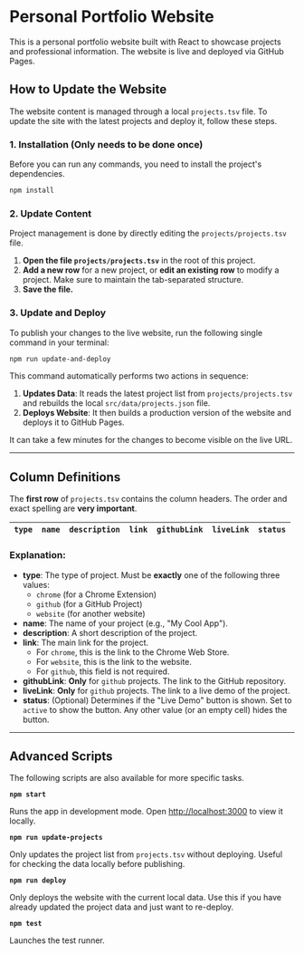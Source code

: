 # Personal Portfolio Website

This is a personal portfolio website built with React to showcase projects and professional information. The website is live and deployed via GitHub Pages.

## How to Update the Website

The website content is managed through a local `projects.tsv` file. To update the site with the latest projects and deploy it, follow these steps.

### 1. Installation (Only needs to be done once)
Before you can run any commands, you need to install the project's dependencies.
```bash
npm install
```

### 2. Update Content
Project management is done by directly editing the `projects/projects.tsv` file.

1.  **Open the file `projects/projects.tsv`** in the root of this project.
2.  **Add a new row** for a new project, or **edit an existing row** to modify a project. Make sure to maintain the tab-separated structure.
3.  **Save the file.**

### 3. Update and Deploy
To publish your changes to the live website, run the following single command in your terminal:
```bash
npm run update-and-deploy
```
This command automatically performs two actions in sequence:
1.  **Updates Data**: It reads the latest project list from `projects/projects.tsv` and rebuilds the local `src/data/projects.json` file.
2.  **Deploys Website**: It then builds a production version of the website and deploys it to GitHub Pages.

It can take a few minutes for the changes to become visible on the live URL.

---

## Column Definitions

The **first row** of `projects.tsv` contains the column headers. The order and exact spelling are **very important**.

`type` | `name` | `description` | `link` | `githubLink` | `liveLink` | `status`
--- | --- | --- | --- | --- | --- | ---

### Explanation:

*   **type**: The type of project. Must be **exactly** one of the following three values:
    *   `chrome` (for a Chrome Extension)
    *   `github` (for a GitHub Project)
    *   `website` (for another website)
*   **name**: The name of your project (e.g., "My Cool App").
*   **description**: A short description of the project.
*   **link**: The main link for the project.
    *   For `chrome`, this is the link to the Chrome Web Store.
    *   For `website`, this is the link to the website.
    *   For `github`, this field is not required.
*   **githubLink**: **Only** for `github` projects. The link to the GitHub repository.
*   **liveLink**: **Only** for `github` projects. The link to a live demo of the project.
*   **status**: (Optional) Determines if the "Live Demo" button is shown. Set to `active` to show the button. Any other value (or an empty cell) hides the button.

---

## Advanced Scripts

The following scripts are also available for more specific tasks.

**`npm start`**

Runs the app in development mode. Open [http://localhost:3000](http://localhost:3000) to view it locally.

**`npm run update-projects`**

Only updates the project list from `projects.tsv` without deploying. Useful for checking the data locally before publishing.

**`npm run deploy`**

Only deploys the website with the current local data. Use this if you have already updated the project data and just want to re-deploy.

**`npm test`**

Launches the test runner.
